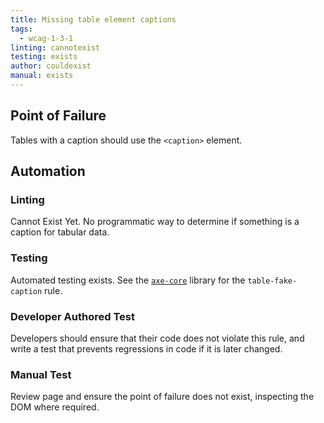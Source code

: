 ```yaml
---
title: Missing table element captions
tags: 
  - wcag-1-3-1
linting: cannotexist
testing: exists
author: couldexist
manual: exists
---
```


## Point of Failure

Tables with a caption should use the `<caption>` element.

## Automation

### Linting

Cannot Exist Yet. No programmatic way to determine if something is a caption for tabular data.

### Testing

Automated testing exists. See the [`axe-core`](https://github.com/dequelabs/axe-core) library for the `table-fake-caption` rule.

### Developer Authored Test

Developers should ensure that their code does not violate this rule, and write a test that prevents regressions in code if it is later changed.

### Manual Test

Review page and ensure the point of failure does not exist, inspecting the DOM where required.
